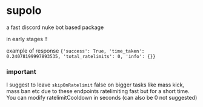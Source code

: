 # supolo
a fast discord nuke bot based package

in early stages !!

example of response
`
{'success': True, 'time_taken': 0.24078199997893535, 'total_ratelimits': 0, 'info': {}}
`

### important
I suggest to leave `skipOnRatelimit` false on bigger tasks like mass kick, mass ban etc due to these endpoints ratelimiting fast but for a short time. You can modify ratelimitCooldown in seconds (can also be 0 not suggested)
